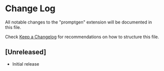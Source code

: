 # Change Log

All notable changes to the "promptgen" extension will be documented in this file.

Check [Keep a Changelog](http://keepachangelog.com/) for recommendations on how to structure this file.

## [Unreleased]

- Initial release